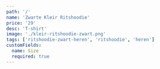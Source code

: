 ```yaml
---
path: '/'
name: 'Zwarte Kleir Ritshoodie'
price: '29'
desc: 'T-shirt'
image: './kleir-ritshoodie-zwart.png'
tags: ['ritshoodie-zwart-heren', 'ritshoodie', 'heren']
customFields:
  name: Size
  required: true
---
```

